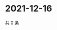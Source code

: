 # 2021-12-16

共 0 条

<!-- BEGIN WEIBO -->
<!-- 最后更新时间 Thu Dec 16 2021 07:09:11 GMT+0800 (China Standard Time) -->

<!-- END WEIBO -->
